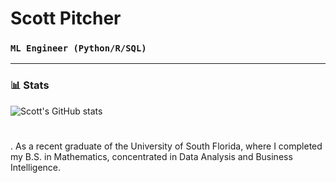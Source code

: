 # Scott Pitcher

### **`ML Engineer (Python/R/SQL)`**
---

### 📊 Stats

![Scott's GitHub stats](https://github-readme-stats.vercel.app/api?username=scottpitcher&show_icons=true&theme=gruvbox)

<!-- ![GitHub Streak](https://streak-stats.demolab.com?user=ForrestKnight&theme=gruvbox&border_radius=4.5) -->

#
. As a recent graduate of the University of South Florida, where I completed my B.S. in Mathematics, concentrated in Data Analysis and Business Intelligence. 
